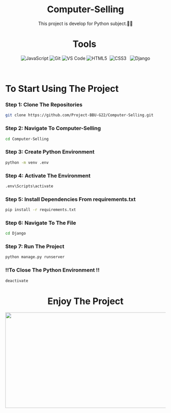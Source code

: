 <div align="center">
  
# Computer-Selling

This project is develop for Python subject.🐍🐍

# Tools 


![JavaScript](https://img.shields.io/badge/JavaScript-F7DF1E?style=for-the-badge&logo=javascript&logoColor=black)
![Git](https://img.shields.io/badge/Git-F05032?style=for-the-badge&logo=git&logoColor=white) 
![VS Code](https://img.shields.io/badge/VS_Code-007ACC?style=for-the-badge&logo=visual-studio-code&logoColor=white) 
![HTML5](https://img.shields.io/badge/HTML5-E34F26?style=for-the-badge&logo=html5&logoColor=white) 
![CSS3](https://img.shields.io/badge/CSS3-1572B6?style=for-the-badge&logo=css3&logoColor=white)  
![Django](https://img.shields.io/badge/Django-092E20?style=for-the-badge&logo=django&logoColor=white)  

</div>
<br>

# To Start Using The Project 


### Step 1: Clone The Repositories

```sh
git clone https://github.com/Project-BBU-G22/Computer-Selling.git
```

### Step 2: Navigate To Computer-Selling

```sh
cd Computer-Selling
```

### Step 3: Create Python Environment

```sh
python -m venv .env
```

### Step 4: Activate The Environment

```sh
.env\Scripts\activate
```


### Step 5: Install Dependencies From requirements.txt

```sh
pip install -r requirements.txt
```

### Step 6: Navigate To The File 

```sh
cd Django
```

### Step 7: Run The Project

```sh
python manage.py runserver
```

### ‼️To Close The Python Environment ‼️

```sh
deactivate
```

<div align="center">

# Enjoy The Project

<!---  <img height="300" src="https://i.imgflip.com/65efzo.gif"  />  --->
<img height="300" width="700" src="https://i.pinimg.com/originals/43/5f/6d/435f6d95a347985d8796b4943a1d7b1c.gif"  /> 

</div>


